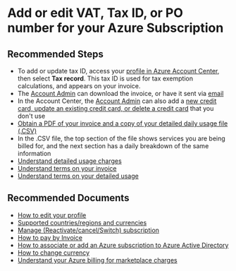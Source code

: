 <properties
	pageTitle="Add or edit VAT, Tax ID, or PO number for your Azure Subscription"
	description="Add or edit VAT, Tax ID, or PO number for your Azure Subscription"
	service="azure-billing"
	resource="billing"
	authors="prdasneo"
	ms.author="prdasneo"
	displayOrder="15"
	selfHelpType="resource"
	supportTopicIds="32454917"
	resourceTags=""
	productPesIds="15660"
	cloudEnvironments="public"
	articleId="53a3671e-e7e2-4af9-b703-58681bd232e3"
/>

# Add or edit VAT, Tax ID, or PO number for your Azure Subscription

## **Recommended Steps**

* To add or update tax ID, access your [profile in Azure Account Center](https://account.azure.com/Profile), then select **Tax record**. This tax ID is used for tax exemption calculations, and appears on your invoice.
* The [Account Admin](https://docs.microsoft.com/azure/billing/billing-subscription-transfer#whoisaa) can download the invoice, or have it sent via [email](https://azure.microsoft.com/blog/azure-email-invoices/)
* In the Account Center, the [Account Admin](https://docs.microsoft.com/azure/billing/billing-subscription-transfer#whoisaa) can also add a [new credit card, update an existing credit card, or delete a credit card](https://docs.microsoft.com/azure/billing/billing-how-to-change-credit-card) that you don't use
* [Obtain a PDF of your invoice and a copy of your detailed daily usage file (.CSV)](https://docs.microsoft.com/azure/billing/billing-download-azure-invoice-daily-usage-date)
* In the .CSV file, the top section of the file shows services you are being billed for, and the next section has a daily breakdown of the same information
* [Understand detailed usage charges](https://docs.microsoft.com/azure/billing/billing-understand-your-bill#csv)
* [Understand terms on your invoice](https://docs.microsoft.com/azure/billing/billing-understand-your-invoice)
* [Understand terms on your detailed usage](https://docs.microsoft.com/azure/billing/billing-understand-your-usage)

## **Recommended Documents**

* [How to edit your profile](https://docs.microsoft.com/azure/billing/billing-how-to-change-azure-account-profile)
* [Supported countries/regions and currencies](https://azure.microsoft.com/pricing/faq/)
* [Manage (Reactivate/cancel/Switch) subscription](https://docs.microsoft.com/azure/billing/billing-subscription-become-disable)
* [How to pay by Invoice](https://docs.microsoft.com/azure/billing/billing-how-to-pay-by-invoice)
* [How to associate or add an Azure subscription to Azure Active Directory](https://docs.microsoft.com/azure/active-directory/fundamentals/active-directory-how-subscriptions-associated-directory)
* [How to change currency](https://azure.microsoft.com/pricing/faq/)
* [Understand your Azure billing for marketplace charges](https://docs.microsoft.com/azure/billing/billing-understand-your-azure-marketplace-charges)
